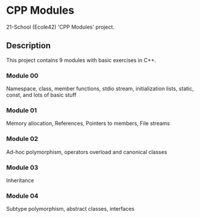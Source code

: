 # CPP Modules
21-School (Ecole42) 'CPP Modules' project.

## Description
This project contains 9 modules with basic exercises in C++.

### Module 00
Namespace, class, member functions, stdio stream, initialization lists, static, const, and lots of basic stuff

### Module 01
Memory allocation, References, Pointers to members, File streams

### Module 02
Ad-hoc polymorphism, operators overload and canonical classes

### Module 03
Inheritance

### Module 04
Subtype polymorphism, abstract classes, interfaces

